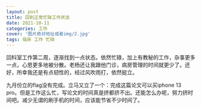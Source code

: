 ```yaml
---
layout: post
title: 回到正常忙碌工作状态
date: 2021-10-11
categories: 工作
cover: '图片绝对地址或者img/2.jpg'
tags: 临床 工作 忙碌
---
```


回科室工作第二周，逐渐找到一点状态。依然忙碌，加上有教秘的工作，杂事更多一点，心思更多地被分散。老杨还让我跟他门诊，病房管理的时间就更少了。还好，所幸我还是有点韧性的，经过风吹雨打，依然挺立。

九月份立的flag没有完成。立马又立了一个：完成这篇论文可以买iphone 13 pro。但是工作这么忙，写论文的时间真是挤都挤不出。还能怎么办呢，努力挤时间吧。减少无谓的刷手机的时间，应该能节省不少时间了。